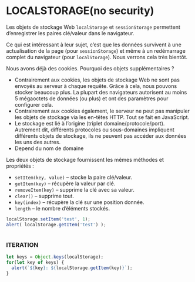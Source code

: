 # LOCALSTORAGE(no security)

Les objets de stockage Web `localStorage` et `sessionStorage` permettent d’enregistrer les paires clé/valeur dans le navigateur.

Ce qui est intéressant à leur sujet, c’est que les données survivent à une actualisation de la page (pour `sessionStorage`) et même à un redémarrage complet du navigateur (pour `localStorage`). Nous verrons cela très bientôt.

Nous avons déjà des cookies. Pourquoi des objets supplémentaires ?

- Contrairement aux cookies, les objets de stockage Web ne sont pas envoyés au serveur à chaque requête. Grâce à cela, nous pouvons stocker beaucoup plus. La plupart des navigateurs autorisent au moins 5 mégaoctets de données (ou plus) et ont des paramètres pour configurer cela.
- Contrairement aux cookies également, le serveur ne peut pas manipuler les objets de stockage via les en-têtes HTTP. Tout se fait en JavaScript.
- Le stockage est lié à l’origine (triplet domaine/protocole/port). Autrement dit, différents protocoles ou sous-domaines impliquent différents objets de stockage, ils ne peuvent pas accéder aux données les uns des autres.
- Depend du nom de domaine

Les deux objets de stockage fournissent les mêmes méthodes et propriétés :

- `setItem(key, value)` – stocke la paire clé/valeur.
- `getItem(key)` – récupère la valeur par clé.
- `removeItem(key)` – supprime la clé avec sa valeur.
- `clear()` – supprime tout.
- `key(index)` – récupère la clé sur une position donnée.
- `length` – le nombre d’éléments stockés.

```js
localStorage.setItem('test', 1);
alert( localStorage.getItem('test') );
```

```js

```

### ITERATION

```js
let keys = Object.keys(localStorage);
for(let key of keys) {
  alert(`${key}: ${localStorage.getItem(key)}`);
}
```
